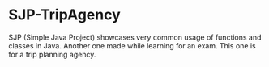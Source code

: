 # SJP-TripAgency
SJP (Simple Java Project) showcases very common usage of functions and classes in Java. Another one made while learning for an exam. This one is for a trip planning agency.
